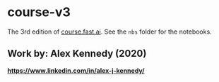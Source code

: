 # course-v3
The 3rd edition of [course.fast.ai](https://course.fast.ai). See the `nbs` folder for the notebooks.

## Work by: Alex Kennedy (2020)
__https://www.linkedin.com/in/alex-j-kennedy/__
